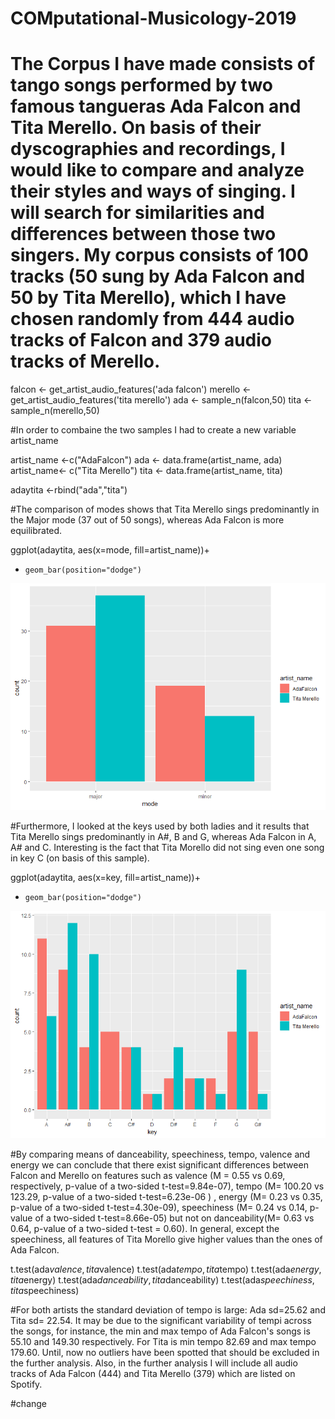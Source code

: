# COMputational-Musicology-2019
# The Corpus I have made consists of tango songs performed by two famous tangueras Ada Falcon and Tita Merello. On basis of their dyscographies and recordings, I would like to compare and analyze their styles and ways of singing. I will search for similarities and differences between those two singers. My corpus consists of 100 tracks (50 sung by Ada Falcon and 50 by Tita Merello), which I have chosen randomly from 444 audio tracks of Falcon and 379 audio tracks of Merello. 

falcon <- get_artist_audio_features('ada falcon')
merello <- get_artist_audio_features('tita merello')
ada <- sample_n(falcon,50)
tita <- sample_n(merello,50)

#In order to combaine the two samples I had to create a new variable artist_name 

artist_name <-c("AdaFalcon")
ada <- data.frame(artist_name, ada)
artist_name<- c("Tita Merello")
tita <- data.frame(artist_name, tita)

adaytita <-rbind("ada","tita")

#The comparison of modes shows that Tita Merello sings predominantly in the Major mode (37 out of 50 songs), whereas Ada Falcon is more equilibrated.

ggplot(adaytita, aes(x=mode, fill=artist_name))+
+     geom_bar(position="dodge")
![modetitayada](modetitayada.png)

#Furthermore, I looked at the keys used by both ladies and it results that Tita Merello sings predominantly in A#, B and G, whereas Ada Falcon in A, A# and C. Interesting is the fact that Tita Morello did not sing even one song in key C (on basis of this sample). 

ggplot(adaytita, aes(x=key, fill=artist_name))+
+     geom_bar(position="dodge")
![keytitayada](keytitayada.png)

#By comparing means of danceability, speechiness, tempo, valence and energy we can conclude that there exist significant differences between Falcon and Merello on features such as valence (M = 0.55 vs 0.69, respectively, p-value of a two-sided t-test=9.84e-07), tempo (M= 100.20 vs 123.29, p-value of a two-sided t-test=6.23e-06 ) , energy (M= 0.23 vs 0.35, p-value of a two-sided t-test=4.30e-09), speechiness (M= 0.24 vs 0.14, p-value of a two-sided t-test=8.66e-05) but not on danceability(M= 0.63 vs 0.64, p-value of a two-sided t-test = 0.60). In general, except the speechiness, all features of Tita Morello give higher values than the ones of Ada Falcon. 

t.test(ada$valence,tita$valence)
t.test(ada$tempo,tita$tempo)
t.test(ada$energy,tita$energy)
t.test(ada$danceability,tita$danceability)
t.test(ada$speechiness,tita$speechiness)


#For both artists the standard deviation of tempo is large: Ada sd=25.62 and Tita sd= 22.54. It may be due to the significant variability of tempi across the songs, for instance, the min and max tempo of Ada Falcon's songs is 55.10 and 149.30 respectively. For Tita is min tempo 82.69 and max tempo 179.60. Until, now no outliers have been spotted that should be excluded in the further analysis. Also, in the further analysis I will include all audio tracks of Ada Falcon (444) and Tita Merello (379) which are listed on Spotify.   

#change



